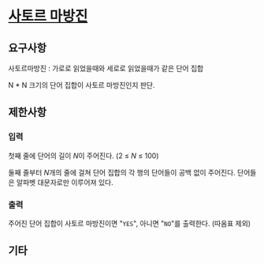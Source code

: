 # [사토르 마방진](https://www.acmicpc.net/problem/20112)

## 요구사항

사토르마방진 : 가로로 읽었을때와 세로로 읽었을때가 같은 단어 집합

N * N 크기의 단어 집합이 사토르 마방진인지 판단.

## 제한사항

### 입력

첫째 줄에 단어의 길이 *N*이 주어진다. (2 ≤ *N* ≤ 100)

둘째 줄부터 *N*개의 줄에 걸쳐 단어 집합의 각 행의 단어들이 공백 없이 주어진다. 단어들은 알파벳 대문자로만 이루어져 있다.

### 출력

주어진 단어 집합이 사토르 마방진이면 "`YES`", 아니면 "`NO`"를 출력한다. (따옴표 제외)

## 기타
